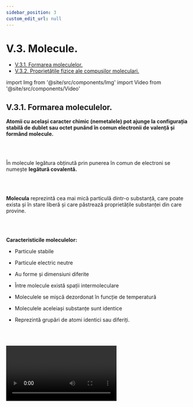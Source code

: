 ```yaml
---
sidebar_position: 3
custom_edit_url: null
---
```


# V.3. Molecule.



<ul class="table-of-contents table-of-contents__left-border"><li><a href="#v31-formarea-moleculelor" class="table-of-contents__link toc-highlight table-of-contents__link--active">V.3.1. Formarea moleculelor.</a></li><li><a href="#v32-proprietățile-fizice-ale-compușilor-moleculari" class="table-of-contents__link toc-highlight">V.3.2. Proprietățile fizice ale compușilor moleculari.</a></li></ul>




import Img from '@site/src/components/Img'
import Video from '@site/src/components/Video'




## V.3.1. Formarea moleculelor.


<div class="alert alert--primary" role="alert">

**Atomii cu același caracter chimic (nemetalele) pot ajunge la configurația stabilă de dublet sau octet punând în comun electronii de valență și formând molecule.**


</div>


<br></br>

<div class="alert alert--primary" role="alert">


În molecule legătura obținută prin punerea în comun de electroni se numește **legătură covalentă.**



</div>


<br></br>

<div class="alert alert--primary" role="alert">

**Molecula** reprezintă cea mai mică particulă dintr-o substanță, care poate exista și în stare liberă și care păstrează proprietățile substanței din care provine.

</div>

<br></br>

<div class="alert alert--primary" role="alert">


**Caracteristicile moleculelor:**

- Particule stabile

- Particule electric neutre

- Au forme și dimensiuni diferite

- Între molecule există spații intermoleculare

- Moleculele se mișcă dezordonat în funcție de temperatură

- Moleculele aceleiași substanțe sunt identice

- Reprezintă grupări de atomi identici sau diferiți.


</div>



<br></br>

<Video src="https://www.youtube.com/embed/Fvbdoc53OJw" />

<br></br>



<div class="alert alert--secondary" role="alert">

&#128294 **Observație**

**I. După tipul atomilor care participă la formarea legăturii, avem:**

**1) Legatură covalentă nepolară prin punerea în comun de electroni între atomi identici. Se formează substanțe simple moleculare ( H<sub>2</sub>, N<sub>2</sub>, O<sub>2</sub>, F<sub>2</sub>, Cl<sub>2</sub>, Br<sub>2</sub>, I<sub>2</sub> )**

**Exemple:**

- a) formarea moleculei de hidrogen ( H<sub>2</sub> ) :

<Img className="img-responsive4" src="chimie/clasa7/capitolul5/5_3_1_Poza1_MoleculaDeHidrogen_vers3.png" width="1000" height="59" />


<Img className="img-responsive4" src="chimie/clasa7/capitolul5/5_3_1_Poza5_MoleculaDeHidrogen_Schema_vers3.png" width="1000" height="272" />


<br></br>
<br></br>


- b) formarea moleculei de clor ( Cl<sub>2</sub> ) :

<Img className="img-responsive4" src="chimie/clasa7/capitolul5/5_3_1_Poza2_MoleculaDeClor_vers3.png" width="1000" height="82" />

<br></br>
<br></br>

În mod identic se formează și moleculele de F<sub>2</sub> (fluor), I<sub>2</sub> (iod) și Br<sub>2</sub> (brom).


- c) formarea moleculei de oxigen ( O<sub>2</sub> ) - Nu este în programa de Clasa a VII-a:

<Img className="img-responsive4" src="chimie/clasa7/capitolul5/5_3_1_Poza3_MoleculaDeOxigen_vers3.png" width="1000" height="89" />

<br></br>
<br></br>

- d) formarea moleculei de azot ( N<sub>2</sub> ) - Nu este în programa de Clasa a VII-a:

<Img className="img-responsive4" src="chimie/clasa7/capitolul5/5_3_1_Poza4_MoleculaDeAzot_vers4.png" width="1000" height="72" />



<br></br>
<br></br>




**2) Legatură covalentă polară prin punerea în comun de electroni între atomi diferiți.** Se formează substanțe compuse moleculare (compuși moleculari).


**Exemple:**


- a) formarea moleculei de acid clorhidric (HCl)

<Img className="img-responsive4" src="chimie/clasa7/capitolul5/5_3_1_Poza6_MoleculaDeAcidClorhidric_vers3.png" width="1000" height="82" />

<br></br>
<br></br>

- b) formarea moleculei de apă (H<sub>2</sub>O)

<Img className="img-responsive4" src="chimie/clasa7/capitolul5/5_3_1_Poza7_MoleculaDeApa_vers5.png" width="1000" height="156" />

<br></br>
<br></br>





- c) formarea moleculei de amoniac (NH<sub>3</sub>)


<Img className="img-responsive4" src="chimie/clasa7/capitolul5/5_3_1_Poza8_MoleculaDeAmoniac_vers3.png" width="1000" height="202" />

<br></br>
<br></br>

<br></br>
<br></br>



- d) formarea moleculei de metan (CH<sub>4</sub>)

<Img className="img-responsive4" src="chimie/clasa7/capitolul5/5_3_1_Poza9_MoleculaDeMetan_vers3.png" width="1000" height="251" />

<br></br>
<br></br>





</div>



<br></br>


<div class="alert alert--secondary" role="alert">

&#128294 **Observație**

**II.După numărul perechilor de ē puse în comun avem:**

<Img className="img-responsive4" src="chimie/clasa7/capitolul5/5_3_1_Poza10_TipLegaturiCovalente_vers3.png" width="1000" height="133" />


</div>


<br></br>


<div class="alert alert--primary" role="alert">

**Formula chimică** reprezintă notarea moleculei cu ajutorul simbolurilor chimice ale elementelor componente și al indicelor, pentru a arăta numărul atomilor din fiecare element.

Indicele 1 nu se trece.


</div>


<br></br>


<div class="alert alert--primary" role="alert">


Molecula fiind formată din atomi, are dimensiuni foarte mici și masă foarte mică.



</div>





<br></br>

<div class="alert alert--primary" role="alert">


**Masa moleculară** este o mărime adimensională (un număr) care ne arată de câte ori este mai mare masa reală a unei molecule decât unitatea atomică de masă ( u.a.m.).

Ea se calculează însumând masele atomice relative ale tuturor atomilor moleculei.

**Exemplu:**

Masa moleculară a apei (H<sub>2</sub>O) este M<sub>H<sub>2</sub>O</sub>= 2 A<sub>H</sub> +1 A<sub>O</sub> = 2 + 16 = 18


</div>



<br></br>
<br></br>


## V.3.2. Proprietățile fizice ale compușilor moleculari.


<div class="alert alert--success" role="alert">


&#128064 **Experiment: Proprietățile fizice ale compușilor moleculari**   
&#128293 **Atenție!** Acest experiment se efectuează numai de către profesori!



<Video src="https://www.youtube.com/embed/5lB7XcGZ79c" />



**Materiale necesare:**    
4 pahare Berzelius cu apă,baghetă, spatulă, circuit electric cu baterie, fire și bec, H<sub>2</sub>SO<sub>4</sub>, Alcool etilic, acid citric, zahăr, naftalină, mase plastice, apă.



<br></br>

**Descrierea experimentului:**   
- Analizați substanțele din cele 6 probe și stabiliți asemănările și deosebirile dintre proprietățile lor fizice observabile.   
  > Substanțele moleculare pot fi sunt solide (zahăr, acid citric, naftalină), lichide (apa, acid sulfuric, alcool etilic) și gazoase (monoxid de carbon, dioxid de carbon, dioxid de sulf, acid clorhidric, amoniac).
- Verifică conductibilitatea electrică a substanțelor moleculare dizolvate în apă sub formă de soluții.    
  > În soluție unii compuși moleculari conduc curentul electric (acid sulfuric, acid citric etc.).    
  > Alți compuși moleculari nu conduc curentul electric, fiind izolatoare electrice (zahărul, naftalina, masele plastice etc.).
- Verifică solubilitatea în apă a compușilor moleculari.    
  > Unii compuși moleculari sunt solubili în apă (zahăr, acid citric, acid sulfuric, monoxidul de carbon etc.).


</div>




<br></br>


<div class="alert alert--primary" role="alert">


**Proprietățile fizice ale compușilor moleculari:**

**1) Compușii moleculari se găsesc în toate cele 3 stări de agregare :**

- Solidă: zahăr, acid citric, mase plastice (macromolecule), naftalină etc.

- Lichidă: apă, apă oxigenată, alcool etilic, acid sulfuric etc.

- Gazoasă: acid clorhidric, dioxid de carbon(CO<sub>2</sub>), monoxid de carbon (CO), amoniac(NH<sub>3</sub>) etc.

**2) Compușii moleculari, după solubilitatea în apă, sunt:**

- Solubili (exemple: zahăr, acid citric, HCl, acid sulfuric, amoniac)

- Puțin solubili (exemple: CO, CO<sub>2</sub>)

- Insolubili (mase plastice, metan-CH<sub>4</sub>). Aceștia sunt solubili în solvenți organici (acetonă, benzină, benzen, cloroform, tetraclorură de carbon etc.)

**3) Unele soluții ale substanțelor moleculare conduc curentul electric (acidul clorhidric, acidul sulfuric, acidul citric etc), altele nu îl conduc (zahărul, naftalina).**




</div>



